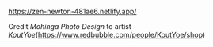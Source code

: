 https://zen-newton-481ae6.netlify.app/


Credit *Mohinga Photo Design* to artist *KoutYoe*(https://www.redbubble.com/people/KoutYoe/shop)